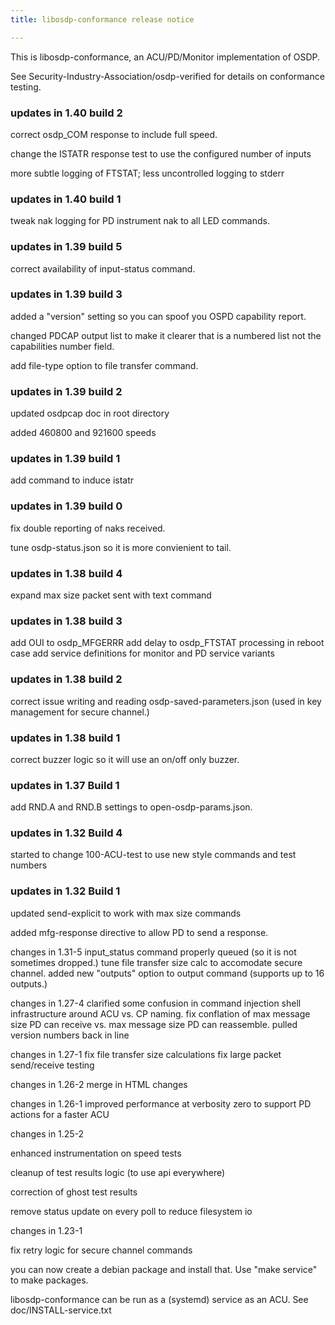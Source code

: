 ```yaml
---
title: libosdp-conformance release notice

---
```


This is libosdp-conformance, an ACU/PD/Monitor implementation of OSDP.

See Security-Industry-Association/osdp-verified for details on conformance testing.

### updates in 1.40 build 2 ###

correct osdp_COM response to include full speed.

change the ISTATR response test to use the configured number of inputs

more subtle logging of FTSTAT; less uncontrolled logging to stderr

### updates in 1.40 build 1 ###

tweak nak logging for PD
instrument nak to all LED commands.

### updates in 1.39 build 5 ###

correct availability of input-status command.

### updates in 1.39 build 3 ###

added a "version" setting so you can spoof you OSPD capability report.

changed PDCAP output list to make it clearer that is a numbered list not the capabilities
number field.

add file-type option to file transfer command.

### updates in 1.39 build 2 ###

updated osdpcap doc in root directory

added 460800 and 921600 speeds

### updates in 1.39 build 1 ###

add command to induce istatr

### updates in 1.39 build 0 ###

fix double reporting of naks received.

tune osdp-status.json so it is more convienient to tail.


### updates in 1.38 build 4 ###

expand max size packet sent with text command

### updates in 1.38 build 3 ###

add OUI to osdp_MFGERRR
add delay to osdp_FTSTAT processing in reboot case
add service definitions for monitor and PD service variants

### updates in 1.38 build 2 ###

correct issue writing and reading osdp-saved-parameters.json (used in key management for secure channel.)

### updates in 1.38 build 1 ###

correct buzzer logic so it will use an on/off only buzzer.

### updates in 1.37 Build 1 ###

add RND.A and RND.B settings to open-osdp-params.json.

### updates in 1.32 Build 4 ###

started to change 100-ACU-test to use new style commands and test numbers

### updates in 1.32 Build 1 ###
updated send-explicit to work with max size commands

added mfg-response directive to allow PD to send a response.

changes in 1.31-5
input_status command properly queued (so it is not sometimes dropped.)
tune file transfer size calc to accomodate secure channel.
added new "outputs" option to output command (supports up to 16 outputs.)

changes in 1.27-4
clarified some confusion in command injection shell infrastructure around ACU vs. CP naming.
fix conflation of max message size PD can receive vs. max message size PD can
reassemble.
pulled version numbers back in line

changes in 1.27-1
fix file transfer size calculations
fix large packet send/receive testing

changes in 1.26-2
merge in HTML changes

changes in 1.26-1
improved performance at verbosity zero to support PD actions for a faster ACU

changes in 1.25-2

enhanced instrumentation on speed tests

cleanup of test results logic (to use api everywhere)

correction of ghost test results

remove status update on every poll to reduce filesystem io

changes in 1.23-1

fix retry logic for secure channel commands

you can now create a debian package and install that.  Use "make service" to make packages.

libosdp-conformance can be run as a (systemd) service as an ACU.  See doc/INSTALL-service.txt


